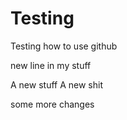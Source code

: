 # Testing

Testing how to use github

new line in my stuff


A new stuff
A new shit

some more changes
